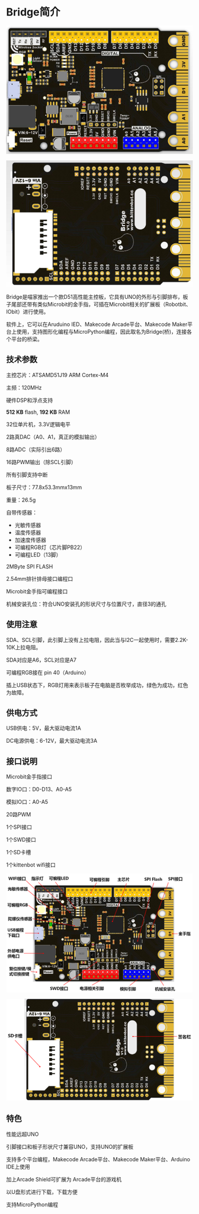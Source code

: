 # Bridge简介

![](images/01.png)

![](images/02.png)


Bridge是喵家推出一个款D51高性能主控板，它具有UNO的外形与引脚排布，板子尾部还带有类似Microbit的金手指，可插在Microbit相关的扩展板（Robotbit、IObit）进行使用。

软件上，它可以在Aruduino IED、Makecode Arcade平台、Makecode Maker平台上使用，支持图形化编程与MicroPython编程，因此取名为Bridge(桥)，连接各个平台的桥梁。


## 技术参数

主控芯片：ATSAMD51J19  ARM Cortex-M4

主频：120MHz

硬件DSP和浮点支持

**512 KB** flash, **192 KB** RAM

32位单片机，3.3V逻辑电平

2路真DAC（A0、A1，真正的模拟输出）

8路ADC（实际引出6路）

16路PWM输出（除SCL引脚）

所有引脚支持中断

板子尺寸：77.8x53.3mmx13mm

重量：26.5g

自带传感器：

- 光敏传感器
- 温度传感器
- 加速度传感器 
- 可编程RGB灯（芯片脚PB22）
- 可编程LED（13脚）

2MByte SPI FLASH

2.54mm排针排母接口编程口

Microbit金手指可编程接口

机械安装孔位：符合UNO安装孔的形状尺寸与位置尺寸，直径3的通孔



## 使用注意

SDA、SCL引脚，此引脚上没有上拉电阻，因此当与I2C一起使用时，需要2.2K-10K上拉电阻。

SDA对应是A6，SCL对应是A7

可编程RGB接在 pin 40（Arduino）

插上USB状态下，RGB灯用来表示板子在电脑是否枚举成功，绿色为成功，红色为故障。



## 供电方式

USB供电：5V，最大驱动电流1A

DC电源供电：6-12V，最大驱动电流3A



## 接口说明

Microbit金手指接口

数字IO口：D0-D13、A0-A5

模拟IO口：A0-A5  

20路PWM

1个SPI接口

1个SWD接口

1个SD卡槽

1个kittenbot wifi接口

![](images/03.png)

![](images/04.png)



## 特色

性能远超UNO

引脚接口和板子形状尺寸兼容UNO，支持UNO的扩展板

支持多个平台编程，Makecode Arcade平台、Makecode Maker平台、Arduino IDE上使用

加上Arcade Shield可扩展为 Arcade平台的游戏机

以U盘形式进行下载，下载方便

支持MicroPython编程



